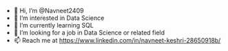 - 👋 Hi, I’m @Navneet2409
- 👀 I’m interested in Data Science
- 🌱 I’m currently learning SQL
- 💞️ I’m looking for a job in Data Science or related field
- 📫 Reach me at https://www.linkedin.com/in/navneet-keshri-28650918b/

<!---
Navneet2409/Navneet2409 is a ✨ special ✨ repository because its `README.md` (this file) appears on your GitHub profile.
You can click the Preview link to take a look at your changes.
--->
